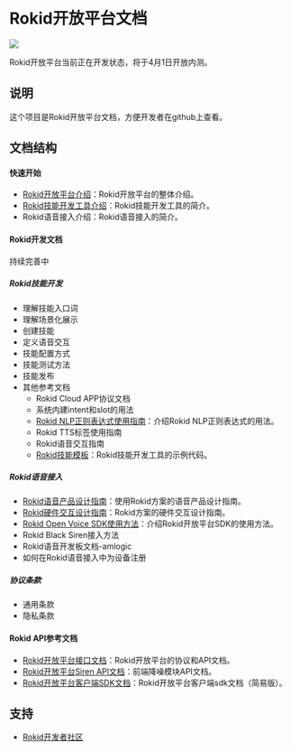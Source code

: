 Rokid开放平台文档
===
![](http://progressed.io/bar/85?title=completed)

Rokid开放平台当前正在开发状态，将于4月1日开放内测。

## 说明
这个项目是Rokid开放平台文档，方便开发者在github上查看。

## 文档结构
#### 快速开始

- [Rokid开放平台介绍](https://github.com/Rokid/docs/blob/master/1-GetStarted/Rokid%20introduction.md)：Rokid开放平台的整体介绍。
- [Rokid技能开发工具介绍](https://github.com/Rokid/docs/blob/master/1-GetStarted/Rokid%20Skills%20Kit.md)：Rokid技能开发工具的简介。
- Rokid语音接入介绍：Rokid语音接入的简介。

#### Rokid开发文档

持续完善中

##### Rokid技能开发

- 理解技能入口词
- 理解场景化展示
- 创建技能
- 定义语音交互
- 技能配置方式
- 技能测试方法
- 技能发布
- 其他参考文档
    - Rokid Cloud APP协议文档
    - 系统内建intent和slot的用法
    - [Rokid NLP正则表达式使用指南](https://github.com/Rokid/docs/blob/master/2-RokidDocument/1-SkillsKit/Rokid%20Regular%20Expression.md)：介绍Rokid NLP正则表达式的用法。
    - Rokid TTS标签使用指南
    - Rokid语音交互指南
    - [Rokid技能模板](https://github.com/Rokid/rokid-skill-sample)：Rokid技能开发工具的示例代码。

##### Rokid语音接入

- [Rokid语音产品设计指南](https://github.com/Rokid/docs/blob/master/2-RokidDocument/2-EnableVoice/Rokid%20hardware%20design%20guide.md)：使用Rokid方案的语音产品设计指南。
- [Rokid硬件交互设计指南](https://github.com/Rokid/docs/blob/master/2-RokidDocument/2-EnableVoice/Rokid%20Hardware%20UX%20Design%20Guidelines.md)：Rokid方案的硬件交互设计指南。
- [Rokid Open Voice SDK使用方法](https://github.com/Rokid/docs/blob/master/2-RokidDocument/2-EnableVoice/Rokid%20openvoice%20tutorial.md)：介绍Rokid开放平台SDK的使用方法。
- Rokid Black Siren接入方法
- Rokid语音开发板文档-amlogic
- 如何在Rokid语音接入中为设备注册

##### 协议条款

- 通用条款
- 隐私条款

#### Rokid API参考文档

- [Rokid开放平台接口文档](https://github.com/Rokid/rokid-openvoice/blob/master/README.md)：Rokid开放平台的协议和API文档。
- [Rokid开放平台Siren API文档](https://github.com/Rokid/rokid-blacksiren/blob/master/doc/siren%20api.md)：前端降噪模块API文档。
- [Rokid开放平台客户端SDK文档](https://github.com/Rokid/docs/blob/master/3-ApiReference/sdk.md)：Rokid开放平台客户端sdk文档（简易版）。

## 支持
- [Rokid开发者社区](https://developer-forum.rokid.com/)

